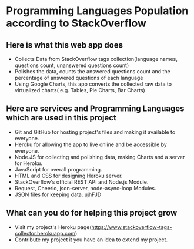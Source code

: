 # Programming Languages Population according to StackOverflow

## Here is what this web app does
- Collects Data from StackOverflow tags collection(language names, questions count, unanswered questions count)
- Polishes the data, counts the answered questions count and the percentage of answered questions of each language
- Using Google Charts, this app converts the collected raw data to virtualized charts( e.g. Tables, Pie Charts, Bar Charts)

## Here are services and Programming Languages which are used in this project
- Git and GitHub for hosting project's files and making it available to everyone.
- Heroku for allowing the app to live online and be accessible by everyone.
- Node.JS for collecting and polishing data, making Charts and a server for Heroku.
- JavaScript for overall programming.
- HTML and CSS for designing Heroku server.
- StackOverflow's official REST API and Node.js Module.
- Request, Cheerio, json-server, node-async-loop Modules.
- JSON files for keeping data. ujhFJD

## What can you do for helping this project grow
- Visit my project's Heroku page(https://www.stackoverflow-tags-collector.herokuapp.com)
- Contribute my project it you have an idea to extend my project.
